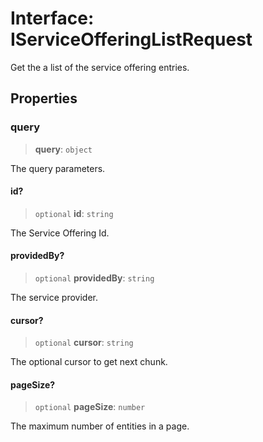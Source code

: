 # Interface: IServiceOfferingListRequest

Get the a list of the service offering entries.

## Properties

### query

> **query**: `object`

The query parameters.

#### id?

> `optional` **id**: `string`

The Service Offering Id.

#### providedBy?

> `optional` **providedBy**: `string`

The service provider.

#### cursor?

> `optional` **cursor**: `string`

The optional cursor to get next chunk.

#### pageSize?

> `optional` **pageSize**: `number`

The maximum number of entities in a page.
